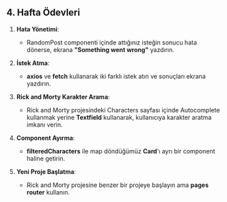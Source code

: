 ## 4. Hafta Ödevleri

1. **Hata Yönetimi**:

   - RandomPost componenti içinde attığınız isteğin sonucu hata dönerse, ekrana **"Something went wrong"** yazdırın.

2. **İstek Atma**:

   - **axios** ve **fetch** kullanarak iki farklı istek atın ve sonuçları ekrana yazdırın.

3. **Rick and Morty Karakter Arama**:

   - Rick and Morty projesindeki Characters sayfası içinde Autocomplete kullanmak yerine **Textfield** kullanarak, kullanıcıya karakter aratma imkanı verin.

4. **Component Ayırma**:

   - **filteredCharacters** ile map döndüğümüz **Card**'ı ayrı bir component haline getirin.

5. **Yeni Proje Başlatma**:
   - Rick and Morty projesine benzer bir projeye başlayın ama **pages router** kullanın.
